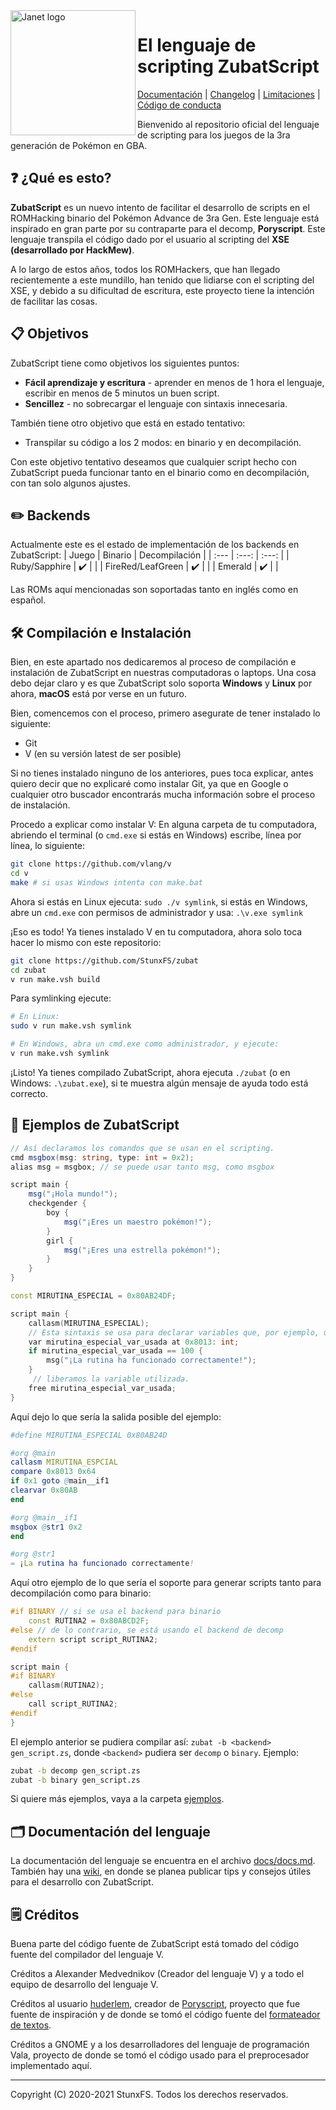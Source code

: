 <img src="https://github.com/StunxFS/zubatscript/blob/master/logo.png?raw=true" alt="Janet logo" width=200 align="left"/>

<!--[![Discord][DiscordBadge]][DiscordUrl]-->

<div align="left">
    
<h1>El lenguaje de scripting ZubatScript</h1>
    
[Documentación](/docs/docs.pdf) |
[Changelog](CHANGELOG.md) |
[Limitaciones](LIMITACIONES.md) |
[Código de conducta](CODE_OF_CONDUCT.md)
<!-- | [Contribuciones](CONTRIBUTING.md) -->

</div>

Bienvenido al repositorio oficial del lenguaje de scripting para los juegos de la 3ra generación de Pokémon en GBA.

## :question: ¿Qué es esto?

**ZubatScript** es un nuevo intento de facilitar el desarrollo de scripts en el ROMHacking binario del Pokémon Advance de 3ra Gen. Este lenguaje está inspirado en gran parte por su contraparte para el decomp, **Poryscript**. Este lenguaje transpila el código dado por el usuario al scripting del **XSE (desarrollado por HackMew)**.

A lo largo de estos años, todos los ROMHackers, que han llegado recientemente a este mundillo, han tenido que lidiarse con el scripting del XSE, y debido a su dificultad de escritura, este proyecto tiene la intención de facilitar las cosas.

## :clipboard: Objetivos

ZubatScript tiene como objetivos los siguientes puntos:

* **Fácil aprendizaje y escritura** - aprender en menos de 1 hora el lenguaje, escribir en menos de 5 minutos un buen script.
* **Sencillez** - no sobrecargar el lenguaje con sintaxis innecesaria.

También tiene otro objetivo que está en estado tentativo:

* Transpilar su código a los 2 modos: en binario y en decompilación.

Con este objetivo tentativo deseamos que cualquier script hecho con ZubatScript pueda funcionar tanto en el binario como en decompilación, con tan solo algunos ajustes.

## :pencil2: Backends

<!-- :heavy_check_mark: = check | :x: = equis -->

Actualmente este es el estado de implementación de los backends en ZubatScript:
| Juego             | Binario              | Decompilación |
| :---              | :---:                | :---:         |
| Ruby/Sapphire     |  :heavy_check_mark:  |               |
| FireRed/LeafGreen |  :heavy_check_mark:  |               |
| Emerald           |  :heavy_check_mark:  |               |

Las ROMs aquí mencionadas son soportadas tanto en inglés como en español.

## :hammer_and_wrench: Compilación e Instalación

Bien, en este apartado nos dedicaremos al proceso de compilación e instalación de ZubatScript en nuestras computadoras o laptops. Una cosa debo dejar claro y es que ZubatScript solo soporta **Windows** y **Linux** por ahora, **macOS** está por verse en un futuro.

Bien, comencemos con el proceso, primero asegurate de tener instalado lo siguiente:

* Git
* V (en su versión latest de ser posible)

Si no tienes instalado ninguno de los anteriores, pues toca explicar, antes quiero decir que no explicaré como instalar Git, ya que en Google o cualquier otro buscador encontrarás mucha información sobre el proceso de instalación.

Procedo a explicar como instalar V: En alguna carpeta de tu computadora, abriendo el terminal (o ``cmd.exe`` si estás en Windows) escribe, línea por línea, lo siguiente:

```bash
git clone https://github.com/vlang/v
cd v
make # si usas Windows intenta con make.bat
```

Ahora si estás en Linux ejecuta: ``sudo ./v symlink``, si estás en Windows, abre un `cmd.exe` con permisos de administrador y usa: ``.\v.exe symlink``

¡Eso es todo! Ya tienes instalado V en tu computadora, ahora solo toca hacer lo mismo con este repositorio:

```bash
git clone https://github.com/StunxFS/zubat
cd zubat
v run make.vsh build
```

Para symlinking ejecute:

```bash
# En Linux:
sudo v run make.vsh symlink

# En Windows, abra un cmd.exe como administrador, y ejecute:
v run make.vsh symlink
```

¡Listo! Ya tienes compilado ZubatScript, ahora ejecuta ``./zubat`` (o en Windows: ``.\zubat.exe``), si te muestra algún mensaje de ayuda todo está correcto.

## :blue_book: Ejemplos de ZubatScript

```cs
// Así declaramos los comandos que se usan en el scripting.
cmd msgbox(msg: string, type: int = 0x2);
alias msg = msgbox; // se puede usar tanto msg, como msgbox
```

```cs
script main {
    msg("¡Hola mundo!");
    checkgender {
        boy {
            msg("¡Eres un maestro pokémon!");
        }
        girl {
            msg("¡Eres una estrella pokémon!");
        }
    }
}
```

```cpp
const MIRUTINA_ESPECIAL = 0x80AB24DF;

script main {
    callasm(MIRUTINA_ESPECIAL);
    // Esta sintaxis se usa para declarar variables que, por ejemplo, una rutina utiliza.
    var mirutina_especial_var_usada at 0x8013: int;
    if mirutina_especial_var_usada == 100 {
        msg("¡La rutina ha funcionado correctamente!");
    }
     // liberamos la variable utilizada.
    free mirutina_especial_var_usada;
}
```

Aquí dejo lo que sería la salida posible del ejemplo:

```nim
#define MIRUTINA_ESPECIAL 0x80AB24D

#org @main
callasm MIRUTINA_ESPCIAL
compare 0x8013 0x64
if 0x1 goto @main__if1
clearvar 0x80AB
end

#org @main__if1
msgbox @str1 0x2
end

#org @str1
= ¡La rutina ha funcionado correctamente!
```

Aquí otro ejemplo de lo que sería el soporte para generar scripts tanto para decompilación como para binario:

```c++
#if BINARY // si se usa el backend para binario
    const RUTINA2 = 0x80ABCD2F;
#else // de lo contrario, se está usando el backend de decomp
    extern script script_RUTINA2;
#endif

script main {
#if BINARY
    callasm(RUTINA2);
#else
    call script_RUTINA2;
#endif
}
```

El ejemplo anterior se pudiera compilar así: ``zubat -b <backend> gen_script.zs``, donde ``<backend>`` pudiera ser ``decomp`` o ``binary``. Ejemplo:

```bash
zubat -b decomp gen_script.zs
zubat -b binary gen_script.zs
```

Si quiere más ejemplos, vaya a la carpeta [ejemplos](/ejemplos/).

## :card_index_dividers: Documentación del lenguaje

La documentación del lenguaje se encuentra en el archivo [docs/docs.md](docs/docs.md). También hay una [wiki](https://github.com/StunxFS/zubat_script/wiki), en donde se planea publicar tips y consejos útiles para el desarrollo con ZubatScript.

## :spiral_notepad: Créditos

Buena parte del código fuente de ZubatScript está tomado del código fuente del compilador del lenguaje V.

Créditos a Alexander Medvednikov (Creador del lenguaje V) y a todo el equipo de desarrollo del lenguaje V.

Créditos al usuario [huderlem](https://github.com/huderlem/), creador de [Poryscript](https://github.com/huderlem/poryscript), proyecto que fue fuente de inspiración y de donde se tomó el código fuente del [formateador de textos](compiler/emitter/binary/fmttext.v).

Créditos a GNOME y a los desarrolladores del lenguaje de programación Vala, proyecto de donde se tomó el código usado para el preprocesador implementado aquí.

* * *

Copyright (C) 2020-2021 StunxFS. Todos los derechos reservados.

<!--- Utilidades --->
[DiscordBadge]: https://img.shields.io/discord/779007353185239070?label=Discord&logo=Discord&logoColor=white
[DiscordUrl]: https://discord.gg/pnvcap7WYT
